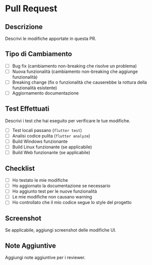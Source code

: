# Pull Request

## Descrizione
Descrivi le modifiche apportate in questa PR.

## Tipo di Cambiamento
- [ ] Bug fix (cambiamento non-breaking che risolve un problema)
- [ ] Nuova funzionalità (cambiamento non-breaking che aggiunge funzionalità)
- [ ] Breaking change (fix o funzionalità che causerebbe la rottura della funzionalità esistente)
- [ ] Aggiornamento documentazione

## Test Effettuati
Descrivi i test che hai eseguito per verificare le tue modifiche.

- [ ] Test locali passano (`flutter test`)
- [ ] Analisi codice pulita (`flutter analyze`)
- [ ] Build Windows funzionante
- [ ] Build Linux funzionante (se applicabile)
- [ ] Build Web funzionante (se applicabile)

## Checklist
- [ ] Ho testato le mie modifiche
- [ ] Ho aggiornato la documentazione se necessario
- [ ] Ho aggiunto test per le nuove funzionalità
- [ ] Le mie modifiche non causano warning
- [ ] Ho controllato che il mio codice segue lo style del progetto

## Screenshot
Se applicabile, aggiungi screenshot delle modifiche UI.

## Note Aggiuntive
Aggiungi note aggiuntive per i reviewer.
